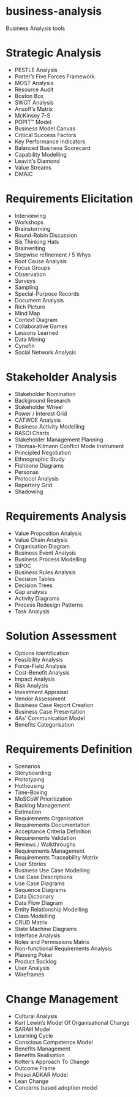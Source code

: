 # business-analysis
Business Analysis tools

# Strategic Analysis

- PESTLE Analysis
- Porter’s Five Forces Framework
- MOST Analysis
- Resource Audit
- Boston Box
- SWOT Analysis
- Ansoff’s Matrix
- McKinsey 7-S
- POPIT™ Model
- Business Model Canvas
- Critical Success Factors
- Key Performance Indicators
- Balanced Business Scorecard
- Capability Modelling
- Leavitt’s Diamond
- Value Streams
- DMAIC

# Requirements Elicitation
- Interviewing
- Workshops
- Brainstorming
- Round-Robin Discussion
- Six Thinking Hats
- Brainwriting
- Stepwise refinement / 5 Whys
- Root Cause Analysis
- Focus Groups
- Observation
- Surveys
- Sampling
- Special-Purpose Records
- Document Analysis
- Rich Picture
- Mind Map
- Context Diagram
- Collaborative Games
- Lessons Learned
- Data Mining
- Cynefin
- Social Network Analysis

# Stakeholder Analysis
- Stakeholder Nomination
- Background Research
- Stakeholder Wheel
- Power / Interest Grid
- CATWOE Analysis
- Business Activity Modelling
- RASCI Charts
- Stakeholder Management Planning
- Thomas-Kilmann Conflict Mode Instrument
- Principled Negotiation
- Ethnographic Study
- Fishbone Diagrams
- Personas
- Protocol Analysis
- Repertory Grid
- Shadowing

# Requirements Analysis
- Value Proposition Analysis
- Value Chain Analysis
- Organisation Diagram
- Business Event Analysis
- Business Process Modelling
- SIPOC
- Business Rules Analysis
- Decision Tables
- Decision Trees
- Gap analysis
- Activity Diagrams
- Process Redesign Patterns
- Task Analysis

# Solution Assessment
- Options Identification
- Feasibility Analysis
- Force-Field Analysis
- Cost-Benefit Analysis
- Impact Analysis
- Risk Analysis
- Investment Appraisal
- Vendor Assessment
- Business Case Report Creation
- Business Case Presentation
- 4As’ Communication Model
- Benefits Categorisation

# Requirements Definition
- Scenarios
- Storyboarding
- Prototyping
- Hothousing
- Time-Boxing
- MoSCoW Prioritization
- Backlog Management
- Estimation
- Requirements Organisation
- Requirements Documentation
- Acceptance Criteria Definition
- Requirements Validation
- Reviews / Walkthroughs
- Requirements Management
- Requirements Traceability Matrix
- User Stories
- Business Use Case Modelling
- Use Case Descriptions
- Use Case Diagrams
- Sequence Diagrams
- Data Dictionary
- Data Flow Diagram
- Entity Relationship Modelling
- Class Modelling
- CRUD Matrix
- State Machine Diagrams
- Interface Analysis
- Roles and Permissions Matrix
- Non-functional Requirements Analysis
- Planning Poker
- Product Backlog
- User Analysis
- Wireframes

# Change Management
- Cultural Analysis
- Kurt Lewin’s Model Of Organisational Change
- SARAH Model
- Learning Cycle
- Conscious Competence Model
- Benefits Management
- Benefits Realisation
- Kotter’s Approach To Change
- Outcome Frame
- Prosci ADKAR Model
- Lean Change
- Concerns based adoption model
